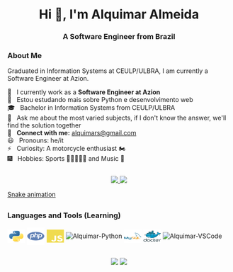 <h1 align="center" dir="auto">Hi 👋, I'm Alquimar Almeida</h1>

<h3 align="center" dir="auto">A Software Engineer from Brazil</h3>

<h3 align="left" dir="auto">About Me</h3>

<p align="left" dir="auto">Graduated in Information Systems at CEULP/ULBRA, I am currently a Software Engineer at Azion.</p>

<p dir="auto">
  🔭 &nbsp; I currently work as a <strong>Software Engineer at Azion</strong> <br>
  🌱 &nbsp; Estou estudando mais sobre Python e desenvolvimento web <br>
  🎓 &nbsp; Bachelor in Information Systems from CEULP/ULBRA <br>
  💬 &nbsp; Ask me about the most varied subjects, if I don't know the answer, we'll find the solution together <br>
  📨 &nbsp; <strong>Connect with me:</strong> <a href="mailto:alquimars@gmail.com">alquimars@gmail.com</a> <br>
  😃 &nbsp; Pronouns: he/it <br>
  ⚡  &nbsp; Curiosity: A motorcycle enthusiast 🏍️ <br>
  🎆 &nbsp; Hobbies: Sports 🏀⛹️‍♂️🚵‍♂️ and Music 🎵

##

<div align="center" dir="auto">
    <a href="https://github.com/Alquimar">
    <img height="200em" src="https://github-readme-stats.vercel.app/api?username=alquimar&show_icons=true&theme=tokyonight&include_all_commits=true&count_private=true"/>
    <img height="200em" src="https://github-readme-stats.vercel.app/api/top-langs/?username=alquimar&layout_compact&langs_count=10&theme=tokyonight"/>
</div>

[Snake animation](https://github.com/Alquimar/Alquimar/blob/output/github-contribution-grid-snake.svg)
  
##

<h3 align="left" dir="auto">Languages and Tools (Learning)</h3>

<div style="display: inline_block">
  <img align="center" alt="Alquimar-Python" height="30" width="40" src="https://raw.githubusercontent.com/devicons/devicon/master/icons/python/python-original.svg"/>
  <img align="center" alt="Alquimar-PHP" height="40" width="40" src="https://raw.githubusercontent.com/devicons/devicon/master/icons/php/php-plain.svg" style="max-width: 100%;">
  <img align="center" alt="Alquimar-Js" height="30" width="40" src="https://raw.githubusercontent.com/devicons/devicon/master/icons/javascript/javascript-plain.svg"/>
  <img align="center" alt="Alquimar-Python" height="30" width="40" src="https://camo.githubusercontent.com/fbfcb9e3dc648adc93bef37c718db16c52f617ad055a26de6dc3c21865c3321d/68747470733a2f2f7777772e766563746f726c6f676f2e7a6f6e652f6c6f676f732f6769742d73636d2f6769742d73636d2d69636f6e2e737667" data-canonical-src="https://www.vectorlogo.zone/logos/git-scm/git-scm-icon.svg" style="max-width: 100%;">
  <img align="center" alt="Alquimar-Docker" height="30" width="40" src="https://raw.githubusercontent.com/devicons/devicon/master/icons/mysql/mysql-original-wordmark.svg"/>
  <img align="center" alt="Alquimar-Docker" height="30" width="40" src="https://raw.githubusercontent.com/devicons/devicon/master/icons/docker/docker-original-wordmark.svg"/>
  <img align="center" alt="Alquimar-VSCode" height="30" width="40" src="https://camo.githubusercontent.com/5fa137d222dde7b69acd22c6572a065ce3656e6ffa1f5e88c1b5c7a935af3cc6/68747470733a2f2f63646e2e6a7364656c6976722e6e65742f67682f64657669636f6e732f64657669636f6e2f69636f6e732f7673636f64652f7673636f64652d6f726967696e616c2e737667" data-canonical-src="https://cdn.jsdelivr.net/gh/devicons/devicon/icons/vscode/vscode-original.svg" style="max-width: 100%;">
</div>

##
  
<div align="center" dir="auto"> 
  <a href="https://www.instagram.com/alquimaralmeida/" rel="nofollow"><img src="https://camo.githubusercontent.com/acaa286597b43c96dc02b69b90de15a65c52063e31835b763a061cc815f64bac/68747470733a2f2f696d672e736869656c64732e696f2f62616467652f2d496e7374616772616d2d2532334534343035463f7374796c653d666f722d7468652d6261646765266c6f676f3d696e7374616772616d266c6f676f436f6c6f723d7768697465" data-canonical-src="https://img.shields.io/badge/-Instagram-%23E4405F?style=for-the-badge&amp;logo=instagram&amp;logoColor=white" style="max-width: 100%;"></a>
  <a href="https://www.linkedin.com/in/alquimar-almeida-17010859/" rel="nofollow"><img src="https://camo.githubusercontent.com/c00f87aeebbec37f3ee0857cc4c20b21fefde8a96caf4744383ebfe44a47fe3f/68747470733a2f2f696d672e736869656c64732e696f2f62616467652f2d4c696e6b6564496e2d2532333030373742353f7374796c653d666f722d7468652d6261646765266c6f676f3d6c696e6b6564696e266c6f676f436f6c6f723d7768697465" data-canonical-src="https://img.shields.io/badge/-LinkedIn-%230077B5?style=for-the-badge&amp;logo=linkedin&amp;logoColor=white" style="max-width: 100%;"></a>
</div>
